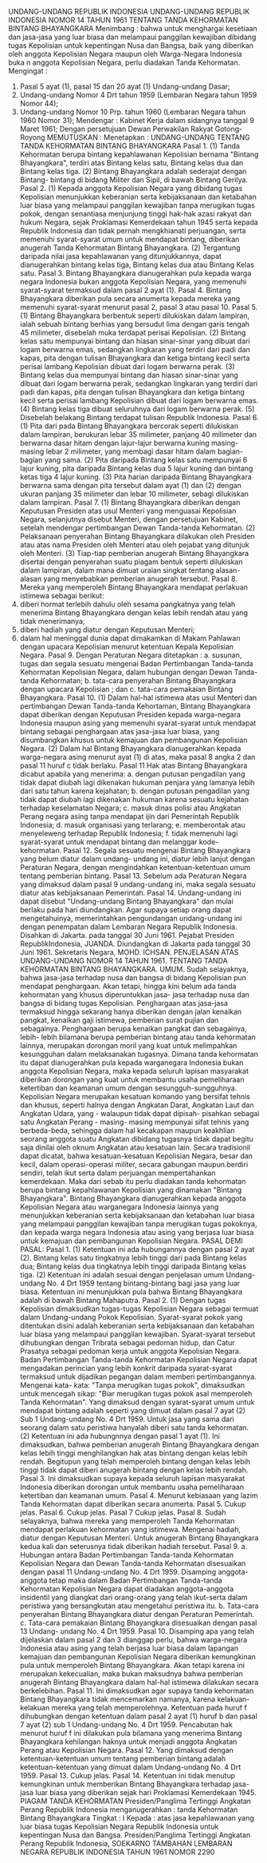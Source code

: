  UNDANG-UNDANG REPUBLIK INDONESIA UNDANG-UNDANG REPUBLIK INDONESIA NOMOR 14 TAHUN 1961 TENTANG TANDA KEHORMATAN BINTANG BHAYANGKARA
Menimbang :
 bahwa untuk menghargai kesetiaan dan jasa-jasa yang luar biasa dan melampaui panggilan kewajiban dibidang tugas Kepolisian untuk kepentingan Nusa dan Bangsa, baik yang diberikan oleh anggota Kepolisian Negara maupun oleh Warga-Negara Indonesia buka n anggota Kepolisian Negara, perlu diadakan Tanda Kehormatan.
Mengingat :

1. Pasal 5 ayat (1), pasal 15 dan 20 ayat (1) Undang-undang Dasar;
2. Undang-undang Nomor 4 Drt tahun 1959 (Lembaran Negara tahun 1959 Nomor 44);
3. Undang-undang Nomor 10 Prp. tahun 1960 (Lembaran Negara tahun 1960 Nomor 31); Mendengar : Kabinet Kerja dalam sidangnya tanggal 9 Maret 1961; Dengan persetujuan Dewan Perwakilan Rakyat Gotong- Royong
MEMUTUSKAN :
 Menetapkan : UNDANG-UNDANG TENTANG TANDA KEHORMATAN BINTANG BHAYANGKARA Pasal 1.
(1) Tanda Kehormatan berupa bintang kepahlawanan Kepolisian bernama "Bintang Bhayangkara", terdiri atas Bintang kelas satu, Bintang kelas dua dan Bintang kelas tiga.
(2) Bintang Bhayangkara adalah sederajat dengan Bintang- bintang di bidang Militer dan Sipil, di bawah Bintang Gerilya. Pasal 2.
(1) Kepada anggota Kepolisian Negara yang dibidang tugas Kepolisian menunjukkan keberanian serta kebijaksanaan dan ketabahan luar biasa yang melampaui panggilan kewajiban tanpa merugikan tugas pokok, dengan senantiasa menjunjung tinggi hak-hak azasi rakyat dan hukum Negara, sejak Proklamasi Kemerdekaan tahun 1945 serta kepada Republik Indonesia dan tidak pernah mengkhianati perjuangan, serta memenuhi syarat-syarat umum untuk mendapat bintang, diberikan anugerah Tanda Kehormatan Bintang Bhayangkara.
(2) Tergantung daripada nilai jasa kepahlawanan yang ditunjukkannya, dapat dianugerahkan bintang kelas tiga, Bintang kelas dua atau Bintang Kelas satu. Pasal 3. Bintang Bhayangkara dianugerahkan pula kepada warga negara Indonesia bukan anggota Kepolisian Negara, yang memenuhi syarat-syarat termaksud dalam pasal 2 ayat (1). Pasal 4. Bintang Bhayangkara diberikan pula secara anumerta kepada mereka yang memenuhi syarat-syarat menurut pasal 2, pasal 3 atau pasal 10. Pasal 5.
(1) Bintang Bhayangkara berbentuk seperti dilukiskan dalam lampiran, ialah sebuah bintang berhias yang bersudut lima dengan garis tengah 45 milimeter, disebelah muka terdapat perisai Kepolisian.
(2) Bintang kelas satu mempunyai bintang dan hiasan sinar-sinar yang dibuat dari logam berwarna emas, sedangkan lingkaran yang terdiri dari padi dan kapas, pita dengan tulisan Bhayangkara dan ketiga bintang kecil serta perisai lambang Kepolisian dibuat dari logam berwarna perak.
(3) Bintang kelas dua mempunyai bintang dan hiasan sinar-sinar yang dibuat dari logam berwarna perak, sedangkan lingkaran yang terdiri dari padi dan kapas, pita dengan tulisan Bhayangkara dan ketiga bintang kecil serta perisai lambang Kepolisian dibuat dari logam berwarna emas.
(4) Bintang kelas tiga dibuat seluruhnya dari logam berwarna perak.
(5) Disebelah belakang Bintang terdapat tulisan Republik Indonesia. Pasal 6.
(1) Pita dari pada Bintang Bhayangkara bercorak seperti dilukiskan dalam lampiran, berukuran lebar 35 milimeter, panjang 40 milimeter dan berwarna dasar hitam dengan lajur-lajur berwarna kuning masing-masing lebar 2 milimeter, yang membagi dasar hitam dalam bagian-bagian yang sama.
(2) Pita daripada Bintang kelas satu mempunyai 6 lajur kuning, pita daripada Bintang kelas dua 5 lajur kuning dan bintang ketas tiga 4 lajur kuning.
(3) Pita harian daripada Bintang Bhayangkara berwarna sama dengan pita tersebut dalam ayat (1) dan (2) dengan ukuran panjang 35 milimeter dan lebar 10 milimeter, sebagi dilukiskan dalam lampiran. Pasal 7.
(1) Bintang Bhayangkara diberikan dengan Keputusan Presiden atas usul Menteri yang menguasai Kepolisian Negara, selanjutnya disebut Menteri, dengan persetujuan Kabinet, setelah mendengar pertimbangan Dewan Tanda-tanda Kehormatan.
(2) Pelaksanaan penyerahan Bintang Bhayangkara dilakukan oleh Presiden atau atas nama Presiden oleh Menteri atau oleh pejabat yang ditunjuk oleh Menteri.
(3) Tiap-tiap pemberian anugerah Bintang Bhayangkara disertai dengan penyerahan suatu piagam bentuk seperti dilukiskan dalam lampiran, dalam mana dimuat uraian singkat tentang alasan-alasan yang menyebabkan pemberian anugerah tersebut. Pasal 8. Mereka yang memperoleh Bintang Bhayangkara mendapat perlakuan istimewa sebagai berikut:
1. diberi hormat terlebih dahulu oleh sesama pangkatnya yang telah menerima Bintang Bhayangkara dengan kelas lebih rendah atau yang tidak menerimanya;
2. diberi hadiah yang diatur dengan Keputusan Menteri;
3. dalam hal meninggal dunia dapat dimakamkan di Makam Pahlawan dengan upacara Kepolisian menurut ketentuan Kepala Kepolisian Negara. Pasal 9. Dengan Peraturan Negara ditetapkan :
a. susunan, tugas dan segala sesuatu mengenai Badan Pertimbangan Tanda-tanda Kehormatan Kepolisian Negara, dalam hubungan dengan Dewan Tanda-tanda Kehormatan;
b. tata-cara penyerahan Bintang Bhayangkara dengan upacara Kepolisian ; dan
c. tata-cara pemakaian Bintang Bhayangkara. Pasal 10.
(1) Dalam hal-hal istimewa atas usul Menteri dan pertimbangan Dewan Tanda-tanda Kehortaman, Bintang Bhayangkara dapat diberikan dengan Keputusan Presiden kepada warga-negara Indonesia maupun asing yang memenuhi syarat-syarat untuk mendapat bintang sebagai penghargaan atas jasa-jasa luar biasa, yang disumbangkan khusus untuk kemajuan dan pembangunan Kepolisian Negara.
(2) Dalam hal Bintang Bhayangkara dianugerahkan kepada warga-negara asing menurut ayat (1) di atas, maka pasal 8 angka 2 dan pasal 11 huruf c tidak berlaku.
Pasal 11
Hak atas Bintang Bhayangkara dicabut apabila yang menerima:
a. dengan putusan pengadilan yang tidak dapat diubah lagi dikenakan hukuman penjara yang lamanya lebih dari satu tahun karena kejahatan;
b. dengan putusan pengadilan yang tidak dapat diubah lagi dikenakan hukuman karena sesuatu kejahatan terhadap keselamatan Negara;
c. masuk dinas polisi atau Angkatan Perang negara asing tanpa mendapat ijin dari Pemerintah Republik Indonesia;
d. masuk organisasi yang terlarang;
e. memberontak atau menyeleweng terhadap Republik Indonesia;
f. tidak memenuhi lagi syarat-syarat untuk mendapat bintang dan melanggar kode- kehormatan. Pasal 12. Segala sesuatu mengenai Bintang Bhayangkara yang belum diatur dalam undang- undang ini, diatur lebih lanjut dengan Peraturan Negara, dengan mengindahkan ketentuan-ketentuan umum tentang pemberian bintang. Pasal 13. Sebelum ada Peraturan Negara yang dimaksud dalam pasal 9 undang-undang ini, maka segala sesuatu diatur atas kebijaksanaan Pemerintah. Pasal 14. Undang-undang ini dapat disebut "Undang-undang Bintang Bhayangkara" dan mulai berlaku pada hari diundangkan. Agar supaya setiap orang dapat mengetahuinya, memerintahkan pengundangan undang-undang ini dengan penempatan dalam Lembaran Negara Republik Indonesia. Disahkan di Jakarta. pada tanggal 30 Juni 1961. Pejabat Presiden RepublikIndonesia, JUANDA. Diundangkan di Jakarta pada tanggal 30 Juni 1961. Sekretaris Negara, MOHD. ICHSAN. PENJELASAN ATAS UNDANG-UNDANG NOMOR 14 TAHUN 1961. TENTANG TANDA KEHORMATAN BINTANG BHAYANGKARA. UMUM. Sudah selayaknya, bahwa jasa-jasa terhadap nusa dan bangsa di bidang Kepolisian pun mendapat penghargaan. Akan tetapi, hingga kini belum ada tanda kehormatan yang khusus diperuntukkan jasa- jasa terhadap nusa dan bangsa di bidang tugas Kepolisian. Penghargaan atas jasa-jasa termaksud hingga sekarang hanya diberikan dengan jalan kenaikan pangkat, kenaikan gaji istimewa, pemberian surat pujian dan sebagainya. Penghargaan berupa kenaikan pangkat dan sebagainya, lebih- lebih bilamana berupa pemberian bintang atau tanda kehormatan lainnya, merupakan dorongan moril yang kuat untuk melimpahkan kesungguhan dalam melaksanakan tugasnya. Dimana tanda kehormatan itu dapat dianugerahkan pula kepada warganegara Indonesia bukan anggota Kepolisian Negara, maka kepada seluruh lapisan masyarakat diberikan dorongan yang kuat untuk membantu usaha pemeliharaan ketertiban dan keamanan umum dengan sesungguh-sungguhnya. Kepolisian Negara merupakan kesatuan komando yang bersifat tehnis dan khusus, seperti halnya dengan Angkatan Darat, Angkatan Laut dan Angkatan Udara, yang - walaupun tidak dapat dipisah- pisahkan sebagai satu Angkatan Perang - masing- masing mempunyai sifat tehnis yang berbeda-beda, sehingga dalam hal kecakapan maupun keakhlian seorang anggota suatu Angkatan dibidang tugasnya tidak dapat begitu saja dinilai oleh oknum Angkatan atau kesatuan lain. Secara tradisionil dapat dicatat, bahwa kesatuan-kesatuan Kepolisian Negara, besar dan kecil, dalam operasi-operasi militer, secara gabungan maupun.berdiri sendiri, telah ikut serta dalam perjuangan mempertahankan kemerdekaan. Maka dari sebab itu perlu diadakan tanda kehormatan berupa bintang kepahlawanan Kepolisian yang dinamakan "Bintang Bhayangkara". Bintang Bhayangkara dianugerahkan kepada anggota Kepolisian Negara atau warganegara Indonesia lainnya yang menunjukkan keberanian serta kebijaksanaan dan ketabahan luar biasa yang melampaui panggilan kewajiban tanpa merugikan tugas pokoknya, dan kepada warga negara Indonesia atau asing yang berjasa luar biasa untuk kemajuan dan pembangunan Kepolisian Negara. PASAL DEMl PASAL: Pasal 1.
(1) Ketentuan ini ada hubungannya dengan pasal 2 ayat (2). Bintang kelas satu tingkatnya lebih tinggi dari pada Bintang kelas dua; Bintang kelas dua tingkatnya lebih tinggi daripada Bintang kelas tiga.
(2) Ketentuan ini adalah sesuai dengan penjelasan umum Undang- undang No. 4 Drt 1959 tentang bintang-bintang bagi jasa yang luar biasa. Ketentuan ini menunjukkan pula bahwa Bintang Bhayangkara adalah di bawah Bintang Mahaputra. Pasal 2.
(1) Dengan tugas Kepolisian dimaksudkan tugas-tugas Kepolisian Negara sebagai termuat dalam Undang-undang Pokok Kepolisian. Syarat-syarat pokok yang ditentukan disini adalah keberanian serta kebijaksanaan dan ketabahan luar biasa yang melampaui panggilan kewajiban. Syarat-syarat tersebut dihubungkan dengan Tribrata sebagai pedoman hidup, dan Catur Prasatya sebagai pedoman kerja untuk anggota Kepolisian Negara. Badan Pertimbangan Tanda-tanda Kehormatan Kepolisian Negara dapat mengadakan perincian yang lebih konkrit daripada syarat-syarat termaksud untuk dijadikan pegangan dalam memberi pertimbangannya. Mengenai kata- kata: "Tanpa merugikan tugas pokok", dimaksudkan untuk mencegah sikap: "Biar merugikan tugas pokok asal memperoleh Tanda Kehormatan". Yang dimaksud dengan syarat-syarat umum untuk mendapat bintang adalah seperti yang dimuat dalam pasal 7 ayat (2) Sub 1 Undang-undang No. 4 Drt 1959. Untuk jasa yang sama dari seorang dalam satu peristiwa hanyalah diberi satu tanda kehormatan.
(2) Ketentuan ini ada hubungnnya dengan pasal 1 ayat (1). Ini dimaksudkan, bahwa pemberian anugerah Bintang Bhayangkara dengan kelas lebih tinggi menghilangkan hak atas bintang dengan kelas lebih rendah. Begitupun yang telah memperoleh bintang dengan kelas lebih tinggi tidak dapat diberi anugerah bintang dengan kelas lebih rendah. Pasal 3. Ini dimaksudkan supaya kepada seluruh lapisan masyarakat Indonesia diberikan dorongan untuk membantu usaha pemeliharaan ketertiban dan keamanan umum. Pasal 4. Menurut kebiasaan yang lazim Tanda Kehormatan dapat diberikan secara anumerta. Pasal 5. Cukup jelas. Pasal 6. Cukup jelas.
Pasal 7
Cukup jelas. Pasal 8. Sudah selayaknya, bahwa mereka yang memperoleh Tanda Kehormatan mendapat perlakuan kehormatan yang istimewa. Mengenai hadiah, diatur dengan Keputusan Menteri. Untuk anugerah Bintang Bhayangkara kedua kali dan seterusnya tidak diberikan hadiah tersebut. Pasal 9.
a. Hubungan antara Badan Pertimbangan Tanda-tanda Kehormatan Kepolisian Negara dan Dewan Tanda-tanda Kehormatan disesuaikan dengan pasal 11 Undang-undang No. 4 Drt 1959. Disamping anggota-anggota tetap maka dalam Badan Pertimbangan Tanda-tanda Kehormatan Kepolisian Negara dapat diadakan anggota-anggota insidentil yang diangkat dari orang-orang yang telah ikut-serta dalam peristiwa yang bersangkutan atau mengetahui peristiwa itu.
b. Tata-cara penyerahan Bintang Bhayangkara diatur dengan Peraturan Pemerintah.
c. Tata-cara pemakaian Bintang Bhayangkara disesuaikan dengan pasal 13 Undang- undang No. 4 Drt 1959. Pasal 10. Disamping apa yang telah dijelaskan dalam pasal 2 dan 3 dianggap perlu, bahwa warga-negara Indonesia atau asing yang telah berjasa luar biasa dalam lapangan kemajuan dan pembangunan Kepolisian Negara diberikan kemungkinan pula untuk memperoleh Bintang Bhayangkara. Akan tetapi karena ini merupakan kekecualian, maka bukan maksudnya bahwa pemberian anugerah Bintang Bhayangkara dalam hal-hal istimewa dilakukan secara berkelebihan. Pasal 11. Ini dimaksudkan agar supaya tanda kehormatan Bintang Bhayangkara tidak mencemarkan namanya, karena kelakuan-kelakuan mereka yang telah memperolehnya. Ketentuan pada huruf f dihubungkan dengan ketentuan dalam pasal 2 ayat (1) huruf b dan pasal 7 ayat (2) sub 1 Undang-undang No. 4 Drt 1959. Pencabutan hak menurut huruf f ini dilakukan pula bilamana yang menerima Bintang Bhayangkara kehilangan haknya untuk menjadi anggota Angkatan Perang atau Kepolisian Negara. Pasal 12. Yang dimaksud dengan ketentuan-ketentuan umum tentang pemberian bintang adalah ketentuan-ketentuan yang dimuat dalam Undang-undang No. 4 Drt 1959. Pasal 13. Cukup jelas. Pasal 14. Ketentuan ini tidak menutup kemungkinan untuk memberikan Bintang Bhayangkara terhadap jasa-jasa luar biasa yang diberikan sejak hari Proklamasi Kemerdekaan 1945. PIAGAM TANDA KEHORMATAN Presiden/Panglima Tertinggi Angkatan Perang Republik Indonesia menganugerahkan : tanda Kehormatan Bintang Bhayangkara Tingkat : I Kepada : atas jasa kepahlawanan yang luar biasa tugas Kepolisian Negara Republik Indonesia untuk kepentingan Nusa dan Bangsa. Presiden/Panglima Tertinggi Angkatan Perang Republik Indonesia, SOEKARNO TAMBAHAN LEMBARAN NEGARA REPUBLIK INDONESIA TAHUN 1961 NOMOR 2290